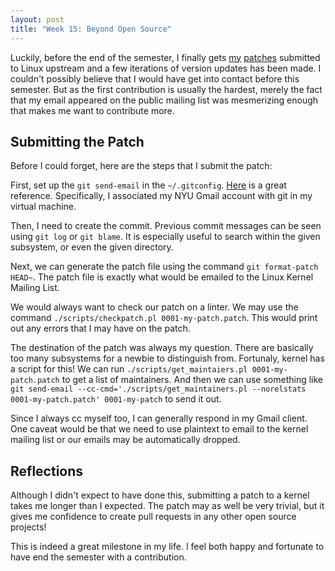 ```yaml
---
layout: post
title: "Week 15: Beyond Open Source"
---
```


Luckily, before the end of the semester, I finally gets
[my](https://lore.kernel.org/lkml/CAP-5=fWy5AztcN3MZyiNcSkbpdNws0cevarfYwt0TWqhyf3eEw@mail.gmail.com/T/#t)
[patches](https://lore.kernel.org/lkml/20230504220254.54468-1-jinli.xiao@nyu.edu/)
submitted to Linux upstream and a few iterations of version updates has been
made. I couldn't possibly believe that I would have get into contact before this
semester. But as the first contribution is usually the hardest, merely the fact
that my email appeared on the public mailing list was mesmerizing enough that
makes me want to contribute more. 

<!--more-->

## Submitting the Patch

Before I could forget, here are the steps that I submit the patch:

First, set up the `git send-email` in the `~/.gitconfig`.
[Here](https://stackoverflow.com/questions/68238912/how-to-configure-and-use-git-send-email-to-work-with-gmail-to-email-patches-to)
is a great reference. Specifically, I associated my NYU Gmail account with git
in my virtual machine. 

Then, I need to create the commit. Previous commit messages can be seen using
`git log` or `git blame`. It is especially useful to search within the given
subsystem, or even the given directory. 

Next, we can generate the patch file using the command `git format-patch HEAD~`.
The patch file is exactly what would be emailed to the Linux Kernel Mailing
List. 

We would always want to check our patch on a linter. We may use the command
`./scripts/checkpatch.pl 0001-my-patch.patch`. This would print out any errors
that I may have on the patch. 

The destination of the patch was always my question. There are basically too
many subsystems for a newbie to distinguish from. Fortunaly, kernel has a script
for this! We can run `./scripts/get_maintaiers.pl 0001-my-patch.patch` to get a
list of maintainers. And then we can use something like `git send-email
--cc-cmd='./scripts/get_maintainers.pl --norelstats 0001-my-patch.patch'
0001-my-patch` to send it out. 

Since I always cc myself too, I can generally respond in my Gmail client. One
caveat would be that we need to use plaintext to email to the kernel mailing
list or our emails may be automatically dropped. 

## Reflections

Although I didn't expect to have done this, submitting a patch to a kernel takes
me longer than I expected. The patch may as well be very trivial, but it gives
me confidence to create pull requests in any other open source projects! 

This is indeed a great milestone in my life. I feel both happy and fortunate to
have end the semester with a contribution. 
